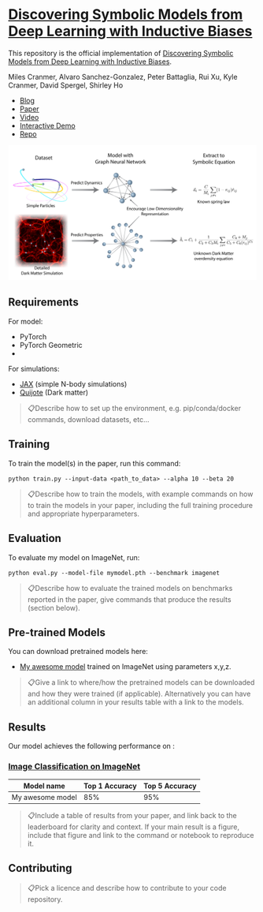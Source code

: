 # [Discovering Symbolic Models from Deep Learning with Inductive Biases](https://arxiv.org/abs/30000000000TODO)

This repository is the official implementation of [Discovering Symbolic Models from Deep Learning with Inductive Biases](https://arxiv.org/abs/30000000000TODO). 

Miles Cranmer, Alvaro Sanchez-Gonzalez, Peter Battaglia, Rui Xu, Kyle Cranmer, David Spergel, Shirley Ho
- [Blog](https://astroautomata.com/paper/symbolic-neural-nets/)
- [Paper](https://arxiv.org/abs/30000000000TODO)
- [Video](https://youtu.be/2vwwu59RPL8)
- [Interactive Demo](https://arxiv.org/abs/30000000000TODO)
- [Repo](https://github.com/MilesCranmer/symbolic_deep_learning)

[![](images/discovering_symbolic_eqn_gn.png)](https://astroautomata.com/paper/symbolic-neural-nets/)


## Requirements

For model:

- PyTorch
- PyTorch Geometric
- 

For simulations:

- [JAX](https://github.com/google/jax) (simple N-body simulations)
- [Quijote](https://github.com/franciscovillaescusa/Quijote-simulations) (Dark matter)

> 📋Describe how to set up the environment, e.g. pip/conda/docker commands, download datasets, etc...

## Training

To train the model(s) in the paper, run this command:

```train
python train.py --input-data <path_to_data> --alpha 10 --beta 20
```

> 📋Describe how to train the models, with example commands on how to train the models in your paper, including the full training procedure and appropriate hyperparameters.

## Evaluation

To evaluate my model on ImageNet, run:

```eval
python eval.py --model-file mymodel.pth --benchmark imagenet
```

> 📋Describe how to evaluate the trained models on benchmarks reported in the paper, give commands that produce the results (section below).

## Pre-trained Models

You can download pretrained models here:

- [My awesome model](https://drive.google.com/mymodel.pth) trained on ImageNet using parameters x,y,z. 

> 📋Give a link to where/how the pretrained models can be downloaded and how they were trained (if applicable).  Alternatively you can have an additional column in your results table with a link to the models.

## Results

Our model achieves the following performance on :

### [Image Classification on ImageNet](https://paperswithcode.com/sota/image-classification-on-imagenet)

| Model name         | Top 1 Accuracy  | Top 5 Accuracy |
| ------------------ |---------------- | -------------- |
| My awesome model   |     85%         |      95%       |

> 📋Include a table of results from your paper, and link back to the leaderboard for clarity and context. If your main result is a figure, include that figure and link to the command or notebook to reproduce it. 


## Contributing

> 📋Pick a licence and describe how to contribute to your code repository. 

